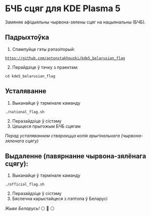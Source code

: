# БЧБ сцяг для KDE Plasma 5

Замяняе афіцыяльны чырвона-зялены сцяг на нацыянальны (БЧБ).

## Падрыхтоўка
1. Спампуйце гэты рэпазіторый:

<code>https://github.com/antonstakhouski/kde5_belarusian_flag</code>

2. Перайдзіце ў тэчку з праектам:

<code>cd kde5_belarusian_flag</code>

## Усталяванне
1. Выканайце ў тэрмінале каманду

<code>./national_flag.sh</code>

2. Перазайдзіце ў сістэму
3. Цешцеся прыгожым БЧБ сцягам

_Перад усталяваннем ствараецца копія арыгінальнага (чырвона-зяленага сцягу)_

## Выдаленне (павярнанне чырвона-зялёнага сцягу):
1. Выканайце ў тэрмінале каманду

<code>./official_flag.sh</code>

2. Перазайдзіце ў сістэму
3. Бяспечна карыстайцеся з лэптопа ў Беларусі

*Жыве Беларусь!* :white_circle: :red_circle: :white_circle:
